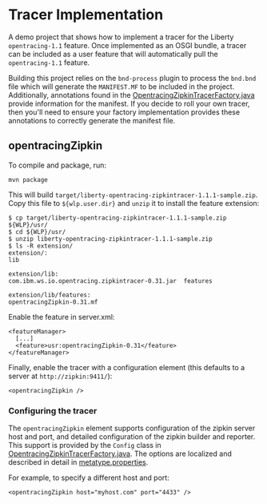 # Tracer Implementation

A demo project that shows how to implement a tracer for the Liberty `opentracing-1.1` feature.
Once implemented as an OSGI bundle, a tracer can be included as a user feature that will automatically
pull the `opentracing-1.1` feature. 

Building this project relies on the `bnd-process` plugin to process the `bnd.bnd` file which will generate
the `MANIFEST.MF` to be included in the project. Additionally, annotations found in the [OpentracingZipkinTracerFactory.java](src/main/java/com/ibm/ws/opentracing/zipkin/OpentracingZipkinTracerFactory.java)
provide information for the manifest. If you decide to roll your own tracer, then you'll need to ensure your factory
implementation provides these annotations to correctly generate the manifest file.

## opentracingZipkin

To compile and package, run:

    mvn package

This will build `target/liberty-opentracing-zipkintracer-1.1.1-sample.zip`. Copy this file to `${wlp.user.dir}`
and `unzip` it to install the feature extension:

    $ cp target/liberty-opentracing-zipkintracer-1.1.1-sample.zip ${WLP}/usr/
    $ cd ${WLP}/usr/
    $ unzip liberty-opentracing-zipkintracer-1.1.1-sample.zip
    $ ls -R extension/
    extension/:
    lib
    
    extension/lib:
    com.ibm.ws.io.opentracing.zipkintracer-0.31.jar  features
    
    extension/lib/features:
    opentracingZipkin-0.31.mf

Enable the feature in server.xml:

    <featureManager>
      [...]
      <feature>usr:opentracingZipkin-0.31</feature>
    </featureManager>

Finally, enable the tracer with a configuration element (this defaults to a server at `http://zipkin:9411/`):

    <opentracingZipkin />

### Configuring the tracer

The `opentracingZipkin` element supports configuration of the zipkin server host and port,
and detailed configuration of the zipkin builder and reporter. This support is provided by
the `Config` class in [OpentracingZipkinTracerFactory.java](src/main/java/com/ibm/ws/opentracing/zipkin/OpentracingZipkinTracerFactory.java).
The options are localized and described in detail in [metatype.properties](src/main/resources/OSGI-INF/i10n/metatype.properties).

For example, to specify a different host and port:

    <opentracingZipkin host="myhost.com" port="4433" />
